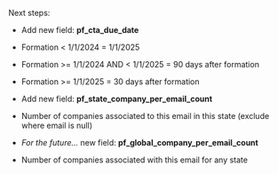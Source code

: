 

Next steps:

- Add new field: **pf_cta_due_date**

- Formation < 1/1/2024 = 1/1/2025
- Formation >= 1/1/2024 AND < 1/1/2025 = 90 days after formation
- Formation >= 1/1/2025 = 30 days after formation

- Add new field: **pf_state_company_per_email_count**

- Number of companies associated to this email in this state (exclude where email is null)

- _For the future…_ new field: **pf_global_company_per_email_count**

- Number of companies associated with this email for any state